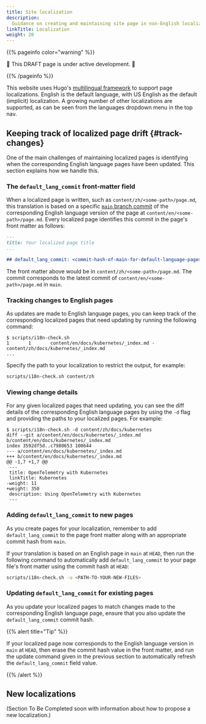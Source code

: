 ```yaml
---
title: Site localization
description:
  Guidance on creating and maintaining site page in non-English localizations.
linkTitle: Localization
weight: 20
---
```


{{% pageinfo color="warning" %}}

🚧 This DRAFT page is under active development. 🚧

{{% /pageinfo %}}

This website uses Hugo's [multilingual framework] to support page localizations.
English is the default language, with US English as the default (implicit) localization.
A growing number of other localizations are supported, as can be seen from the languages
dropdown menu in the top nav.

## Keeping track of localized page drift {#track-changes}

One of the main challenges of maintaining localized pages is identifying when
the corresponding English language pages have been updated. This section
explains how we handle this.

### The `default_lang_commit` front-matter field

When a localized page is written, such as `content/zh/<some-path>/page.md`, this
translation is based on a specific [`main` branch commit][main] of the
corresponding English language version of the page at
`content/en/<some-path>/page.md`. Every localized page identifies this commit in
the page's front matter as follows:

```markdown
---
title: Your localized page title
...

## default_lang_commit: <commit-hash-of-main-for-default-language-page>
```

The front matter above would be in `content/zh/<some-path>/page.md`. The commit
corresponds to the latest commit of `content/en/<some-path>/page.md` in `main`.

### Tracking changes to English pages

As updates are made to English language pages, you can keep track of the
corresponding localized pages that need updating by running the following
command:

```console
$ scripts/i18n-check.sh
1       1       content/en/docs/kubernetes/_index.md - content/zh/docs/kubernetes/_index.md
...
```

Specify the path to your localization to restrict the output, for example:

```sh
scripts/i18n-check.sh content/zh
```

### Viewing change details

For any given localized pages that need updating, you can see the diff details
of the corresponding English language pages by using the `-d` flag and providing
the paths to your localized pages. For example:

```console
$ scripts/i18n-check.sh -d content/zh/docs/kubernetes
diff --git a/content/en/docs/kubernetes/_index.md b/content/en/docs/kubernetes/_index.md
index 3592df5d..c7980653 100644
--- a/content/en/docs/kubernetes/_index.md
+++ b/content/en/docs/kubernetes/_index.md
@@ -1,7 +1,7 @@
 ---
 title: OpenTelemetry with Kubernetes
 linkTitle: Kubernetes
-weight: 11
+weight: 350
 description: Using OpenTelemetry with Kubernetes
 ---
```

### Adding `default_lang_commit` to new pages

As you create pages for your localization, remember to add `default_lang_commit`
to the page front matter along with an appropriate commit hash from `main`.

If your translation is based on an English page in `main` at `HEAD`, then run
the following command to automatically add `default_lang_commit` to your page
file's front matter using the commit hash at `HEAD`:

```sh
scripts/i18n-check.sh -u <PATH-TO-YOUR-NEW-FILES>
```

### Updating `default_lang_commit` for existing pages

As you update your localized pages to match changes made to the corresponding
English language page, ensure that you also update the `default_lang_commit`
commit hash.

{{% alert title="Tip" %}}

If your localized page now corresponds to the English language version in `main`
at `HEAD`, then erase the commit hash value in the front matter, and run the
update command given in the previous section to automatically refresh the
`default_lang_commit` field value.

{{% /alert %}}

## New localizations

(Section To Be Completed soon with information about how to propose a new
localization.)

<!--

* Our website supports multiple languages already, so the translated content should live under main/content/<two_letter_code>
* Our point of reference is how kubernetes is doing their localization, see https://github.com/kubernetes/website
* We need at least 2 ppl owning that content, so that changes can be approved (CODEOWNERSHIP will help with that)
* We can start with the translation been hidden until we reach a point where enough material is translated to go live (with maybe some blog post & announcements around it)
* (Please anticipate that this is guidance on not a fixed set of rules)

As stated above this project requires a set of individuals that are happy to take on ownership for their language and work with SIG Comms on implementing this. So any discussion on this page "how to do it" needs to be preceded by a "I volunteer to co-own `<language>`"

-->

[main]: https://github.com/open-telemetry/opentelemetry.io/commits/main/
[multilingual framework]: https://gohugo.io/content-management/multilingual/
